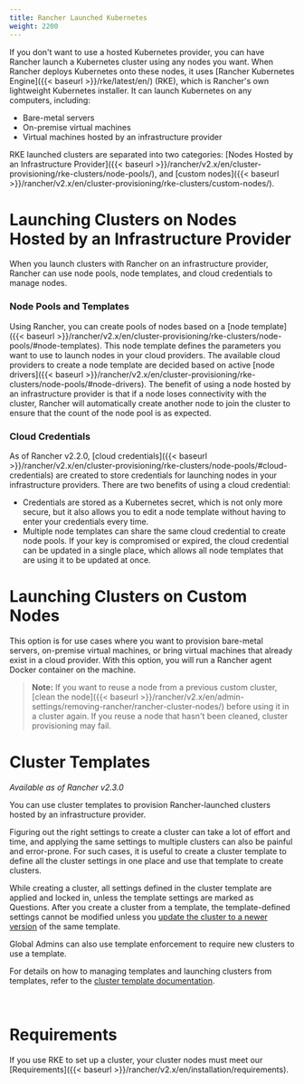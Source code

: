 ```yaml
---
title: Rancher Launched Kubernetes
weight: 2200
---
```


If you don't want to use a hosted Kubernetes provider, you can have Rancher launch a Kubernetes cluster using any nodes you want. When Rancher deploys Kubernetes onto these nodes, it uses [Rancher Kubernetes Engine]({{< baseurl >}}/rke/latest/en/) (RKE), which is Rancher's own lightweight Kubernetes installer. It can launch Kubernetes on any computers, including:

- Bare-metal servers
- On-premise virtual machines
- Virtual machines hosted by an infrastructure provider

RKE launched clusters are separated into two categories: [Nodes Hosted by an Infrastructure Provider]({{< baseurl >}}/rancher/v2.x/en/cluster-provisioning/rke-clusters/node-pools/), and [custom nodes]({{< baseurl >}}/rancher/v2.x/en/cluster-provisioning/rke-clusters/custom-nodes/).

# Launching Clusters on Nodes Hosted by an Infrastructure Provider

When you launch clusters with Rancher on an infrastructure provider, Rancher can use node pools, node templates, and cloud credentials to manage nodes.

### Node Pools and Templates
Using Rancher, you can create pools of nodes based on a [node template]({{< baseurl >}}/rancher/v2.x/en/cluster-provisioning/rke-clusters/node-pools/#node-templates). This node template defines the parameters you want to use to launch nodes in your cloud providers. The available cloud providers to create a node template are decided based on active [node drivers]({{< baseurl >}}/rancher/v2.x/en/cluster-provisioning/rke-clusters/node-pools/#node-drivers). The benefit of using a node hosted by an infrastructure provider is that if a node loses connectivity with the cluster, Rancher will automatically create another node to join the cluster to ensure that the count of the node pool is as expected.

### Cloud Credentials
As of Rancher v2.2.0, [cloud credentials]({{< baseurl >}}/rancher/v2.x/en/cluster-provisioning/rke-clusters/node-pools/#cloud-credentials) are created to store credentials for launching nodes in your infrastructure providers. There are two benefits of using a cloud credential:

- Credentials are stored as a Kubernetes secret, which is not only more secure, but it also allows you to edit a node template without having to enter your credentials every time.
- Multiple node templates can share the same cloud credential to create node pools. If your key is compromised or expired, the cloud credential can be updated in a single place, which allows all node templates that are using it to be updated at once. 

# Launching Clusters on Custom Nodes
This option is for use cases where you want to provision bare-metal servers, on-premise virtual machines, or bring virtual machines that already exist in a cloud provider. With this option, you will run a Rancher agent Docker container on the machine.

>**Note:** If you want to reuse a node from a previous custom cluster, [clean the node]({{< baseurl >}}/rancher/v2.x/en/admin-settings/removing-rancher/rancher-cluster-nodes/) before using it in a cluster again. If you reuse a node that hasn't been cleaned, cluster provisioning may fail.

# Cluster Templates

_Available as of Rancher v2.3.0_

You can use cluster templates to provision Rancher-launched clusters hosted by an infrastructure provider.

Figuring out the right settings to create a cluster can take a lot of effort and time, and applying the same settings to multiple clusters can also be painful and error-prone. For such cases, it is useful to create a cluster template to define all the cluster settings in one place and use that template to create clusters.

While creating a cluster, all settings defined in the cluster template are applied and locked in, unless the template settings are marked as Questions. After you create a cluster from a template, the template-defined settings cannot be modified unless you [update the cluster to a newer version]({{<baseurl>}}/rancher/v2.x/en/user-settings/cluster-templates/#updating-a-cluster-created-with-a-cluster-template) of the same template.

Global Admins can also use template enforcement to require new clusters to use a template.

For details on how to managing templates and launching clusters from templates, refer to the [cluster template documentation]({{<baseurl>}}/rancher/v2.x/en/user-settings/cluster-templates).

<br/>

# Requirements

If you use RKE to set up a cluster, your cluster nodes must meet our [Requirements]({{< baseurl >}}/rancher/v2.x/en/installation/requirements).
